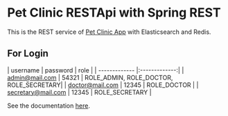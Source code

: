 # Pet Clinic RESTApi with Spring REST

 This is the REST service of [Pet Clinic App](https://github.com/oguzkaansari/Pet_Clinic_App) with Elasticsearch and Redis.
 
 ## For Login

| username | password | role |
| ------------- |:-------------:|
| admin@mail.com | 54321 | ROLE_ADMIN, ROLE_DOCTOR, ROLE_SECRETARY|
| doctor@mail.com | 12345 | ROLE_DOCTOR |
| secretary@mail.com | 12345 | ROLE_SECRETARY |

 
 See the documentation [here](https://github.com/oguzkaansari/Pet_Clinic_Rest/blob/main/Api_Documentation.pdf).

